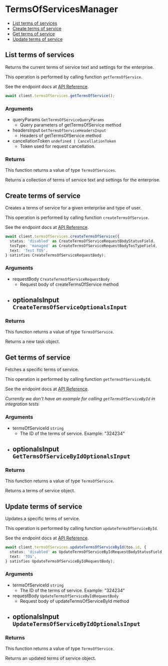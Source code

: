 # TermsOfServicesManager

- [List terms of services](#list-terms-of-services)
- [Create terms of service](#create-terms-of-service)
- [Get terms of service](#get-terms-of-service)
- [Update terms of service](#update-terms-of-service)

## List terms of services

Returns the current terms of service text and settings
for the enterprise.

This operation is performed by calling function `getTermsOfService`.

See the endpoint docs at
[API Reference](https://developer.box.com/reference/get-terms-of-services/).

<!-- sample get_terms_of_services -->

```ts
await client.termsOfServices.getTermsOfService();
```

### Arguments

- queryParams `GetTermsOfServiceQueryParams`
  - Query parameters of getTermsOfService method
- headersInput `GetTermsOfServiceHeadersInput`
  - Headers of getTermsOfService method
- cancellationToken `undefined | CancellationToken`
  - Token used for request cancellation.

### Returns

This function returns a value of type `TermsOfServices`.

Returns a collection of terms of service text and settings for the
enterprise.

## Create terms of service

Creates a terms of service for a given enterprise
and type of user.

This operation is performed by calling function `createTermsOfService`.

See the endpoint docs at
[API Reference](https://developer.box.com/reference/post-terms-of-services/).

<!-- sample post_terms_of_services -->

```ts
await client.termsOfServices.createTermsOfService({
  status: 'disabled' as CreateTermsOfServiceRequestBodyStatusField,
  tosType: 'managed' as CreateTermsOfServiceRequestBodyTosTypeField,
  text: 'Test TOS',
} satisfies CreateTermsOfServiceRequestBody);
```

### Arguments

- requestBody `CreateTermsOfServiceRequestBody`
  - Request body of createTermsOfService method
- optionalsInput `CreateTermsOfServiceOptionalsInput`
  -

### Returns

This function returns a value of type `TermsOfService`.

Returns a new task object.

## Get terms of service

Fetches a specific terms of service.

This operation is performed by calling function `getTermsOfServiceById`.

See the endpoint docs at
[API Reference](https://developer.box.com/reference/get-terms-of-services-id/).

_Currently we don't have an example for calling `getTermsOfServiceById` in integration tests_

### Arguments

- termsOfServiceId `string`
  - The ID of the terms of service. Example: "324234"
- optionalsInput `GetTermsOfServiceByIdOptionalsInput`
  -

### Returns

This function returns a value of type `TermsOfService`.

Returns a terms of service object.

## Update terms of service

Updates a specific terms of service.

This operation is performed by calling function `updateTermsOfServiceById`.

See the endpoint docs at
[API Reference](https://developer.box.com/reference/put-terms-of-services-id/).

<!-- sample put_terms_of_services_id -->

```ts
await client.termsOfServices.updateTermsOfServiceById(tos.id, {
  status: 'disabled' as UpdateTermsOfServiceByIdRequestBodyStatusField,
  text: 'TOS',
} satisfies UpdateTermsOfServiceByIdRequestBody);
```

### Arguments

- termsOfServiceId `string`
  - The ID of the terms of service. Example: "324234"
- requestBody `UpdateTermsOfServiceByIdRequestBody`
  - Request body of updateTermsOfServiceById method
- optionalsInput `UpdateTermsOfServiceByIdOptionalsInput`
  -

### Returns

This function returns a value of type `TermsOfService`.

Returns an updated terms of service object.
